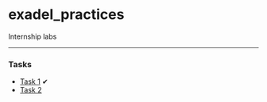 # exadel_practices
Internship labs

---

### Tasks

- [Task 1](./Task1/README.md) ✔
- [Task 2](./Task2/README.md)
